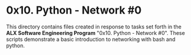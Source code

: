 # 0x10. Python - Network #0
This directory contains files created in response to tasks set forth in the **ALX Software Engineering Program** "0x10. Python - Network #0". These scripts demonstrate a basic introduction to networking with bash and python.